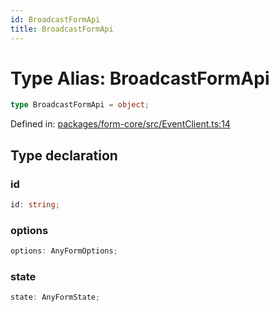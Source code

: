 ```yaml
---
id: BroadcastFormApi
title: BroadcastFormApi
---
```


<!-- DO NOT EDIT: this page is autogenerated from the type comments -->

# Type Alias: BroadcastFormApi

```ts
type BroadcastFormApi = object;
```

Defined in: [packages/form-core/src/EventClient.ts:14](https://github.com/ws-rush/form/blob/main/packages/form-core/src/EventClient.ts#L14)

## Type declaration

### id

```ts
id: string;
```

### options

```ts
options: AnyFormOptions;
```

### state

```ts
state: AnyFormState;
```

